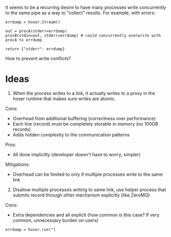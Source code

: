 It seems to be a recurring desire to have many processes write concurrently to the same pipe as a way to "collect" results. For example, with errors:

```
errdump = hoser.Stream()

out = procA(stderr=errdump)
procB(stdin=out, stderr=errdump) # could concurrently overwrite with procA to errdump

return {"stderr": errdump}
```

How to prevent write conflicts?

# Ideas

1. When the process writes to a link, it actually writes to a proxy in the hoser runtime that makes sure writes are atomic.

Cons:
- Overhead from additional buffering (correctness over performance)
- Each line (record) must be completely storable in memory (no 100GB records)
- Adds hidden complexity to the communication patterns

Pros:
- All done implicitly (developer doesn't have to worry, simpler)


Mitigations:
- Overhead can be limited to only if multiple processes write to the same link

2. Disallow multiple processes writing to same link, use helper process that submits record through other mechanism explicitly (like ZeroMQ)

Cons:
- Extra dependencies and all explicit (how common is this case? If very common, unnecessary burden on users)


```
errdump = hoser.run(")
```
